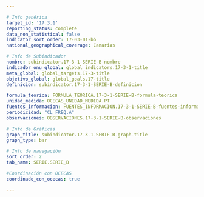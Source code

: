 ```yaml
---

# Info genérica
target_id: '17.3.1'
reporting_status: complete
data_non_statistical: false
indicator_sort_order: 17-03-01-bb
national_geographical_coverage: Canarias

# Info de Subindicador
nombre: subindicator.17-3-1-SERIE-B-nombre
indicador_onu_global: global_indicators.17-3-1-title
meta_global: global_targets.17-3-title
objetivo_global: global_goals.17-title
definicion: subindicator.17-3-1-SERIE-B-definicion

formula_teorica: FORMULA_TEORICA.17-3-1-SERIE-B-formula-teorica
unidad_medida: OCECAS_UNIDAD_MEDIDA.PT
fuentes_informacion: FUENTES_INFORMACION.17-3-1-SERIE-B-fuentes-informacion
periodicidad: "CL_FREQ.A"
observaciones: OBSERVACIONES.17-3-1-SERIE-B-observaciones

# Info de Gráficas
graph_title: subindicator.17-3-1-SERIE-B-graph-title
graph_type: bar

# Info de navegación
sort_order: 2
tab_name: SERIE.SERIE_B

#Coordinación con OCECAS
coordinado_con_ocecas: true

---
```

